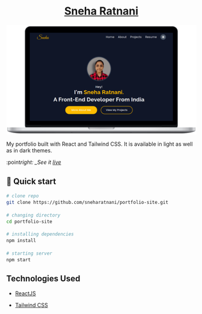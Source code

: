 <a href="https://sneharatnani.netlify.app/"><h1 align="center">Sneha Ratnani</h1></a>

![portfolio site](./public/img/portfolio.png)

My portfolio built with React and Tailwind CSS. It is available in light as well as in dark themes.

:point*right: \_See it [live](https://sneharatnani.netlify.app/)*

## :rocket: Quick start

```bash
# clone repo
git clone https://github.com/sneharatnani/portfolio-site.git

# changing directory
cd portfolio-site

# installing dependencies
npm install

# starting server
npm start
```

## Technologies Used

- [ReactJS](https://reactjs.org/)

- [Tailwind CSS](https://tailwindcss.com/)
